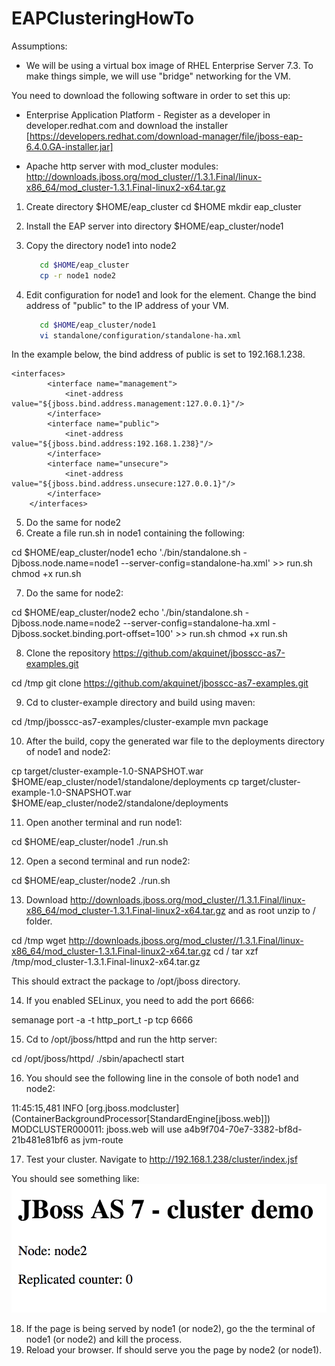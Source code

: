 # EAPClusteringHowTo

Assumptions:

- We will be using a virtual box image of RHEL Enterprise Server 7.3. To make things simple, we will use "bridge" networking for the VM.

You need to download the following software in order to set this up:

- Enterprise Application Platform - Register as a developer in developer.redhat.com and download the installer [https://developers.redhat.com/download-manager/file/jboss-eap-6.4.0.GA-installer.jar]

- Apache http server with mod_cluster modules: http://downloads.jboss.org/mod_cluster//1.3.1.Final/linux-x86_64/mod_cluster-1.3.1.Final-linux2-x64.tar.gz 

1. Create directory $HOME/eap_cluster
   cd $HOME
   mkdir eap_cluster

2. Install the EAP server into directory $HOME/eap_cluster/node1
3. Copy the directory node1 into node2
   ```bash
      cd $HOME/eap_cluster
      cp -r node1 node2
   ```
4. Edit configuration for node1 and look for the <interfaces> element. Change the bind address of "public" to the IP address of your VM.
   ``` bash
      cd $HOME/eap_cluster/node1
      vi standalone/configuration/standalone-ha.xml 
   ```
  In the example below, the bind address of public is set to 192.168.1.238.

   ```
   <interfaces>
           <interface name="management">
               <inet-address value="${jboss.bind.address.management:127.0.0.1}"/>
           </interface>
           <interface name="public">
               <inet-address value="${jboss.bind.address:192.168.1.238}"/>
           </interface>
           <interface name="unsecure">
               <inet-address value="${jboss.bind.address.unsecure:127.0.0.1}"/>
           </interface>
       </interfaces>
   ```
5. Do the same for node2
6. Create a file run.sh in node1 containing the following:

cd $HOME/eap_cluster/node1
echo './bin/standalone.sh -Djboss.node.name=node1 --server-config=standalone-ha.xml' >> run.sh
chmod +x run.sh

7. Do the same for node2:

cd $HOME/eap_cluster/node2
echo './bin/standalone.sh -Djboss.node.name=node2 --server-config=standalone-ha.xml -Djboss.socket.binding.port-offset=100' >> run.sh
chmod +x run.sh

8. Clone the repository https://github.com/akquinet/jbosscc-as7-examples.git

cd /tmp
git clone https://github.com/akquinet/jbosscc-as7-examples.git

9. Cd to cluster-example directory and build using maven:

cd /tmp/jbosscc-as7-examples/cluster-example
mvn package

10. After the build, copy the generated war file to the deployments directory of node1 and node2:

cp target/cluster-example-1.0-SNAPSHOT.war $HOME/eap_cluster/node1/standalone/deployments
cp target/cluster-example-1.0-SNAPSHOT.war $HOME/eap_cluster/node2/standalone/deployments

11. Open another terminal and run node1:

cd $HOME/eap_cluster/node1
./run.sh

12. Open a second terminal and run node2:

cd $HOME/eap_cluster/node2
./run.sh

13. Download http://downloads.jboss.org/mod_cluster//1.3.1.Final/linux-x86_64/mod_cluster-1.3.1.Final-linux2-x64.tar.gz and as root unzip to / folder.

cd /tmp
wget http://downloads.jboss.org/mod_cluster//1.3.1.Final/linux-x86_64/mod_cluster-1.3.1.Final-linux2-x64.tar.gz
cd /
tar xzf /tmp/mod_cluster-1.3.1.Final-linux2-x64.tar.gz

This should extract the package to /opt/jboss directory.

14. If you enabled SELinux, you need to add the port 6666:

semanage port -a -t http_port_t -p tcp 6666

15. Cd to /opt/jboss/httpd and run the http server:

cd /opt/jboss/httpd/
./sbin/apachectl start

16. You should see the following line in the console of both node1 and node2:

11:45:15,481 INFO  [org.jboss.modcluster] (ContainerBackgroundProcessor[StandardEngine[jboss.web]]) MODCLUSTER000011: jboss.web will use a4b9f704-70e7-3382-bf8d-21b481e81bf6 as jvm-route

17. Test your cluster. Navigate to http://192.168.1.238/cluster/index.jsf

You should see something like:
![alt text](images/cluster_html_output.png)

18. If the page is being served by node1 (or node2), go the the terminal of node1 (or node2) and kill the process.
19. Reload your browser. If should serve you the page by node2 (or node1).


